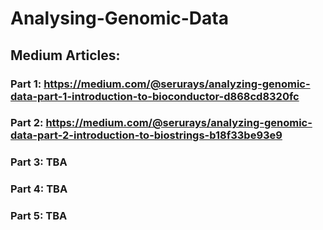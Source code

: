 # Analysing-Genomic-Data

## Medium Articles:
### Part 1: https://medium.com/@serurays/analyzing-genomic-data-part-1-introduction-to-bioconductor-d868cd8320fc
### Part 2: https://medium.com/@serurays/analyzing-genomic-data-part-2-introduction-to-biostrings-b18f33be93e9
### Part 3: TBA
### Part 4: TBA
### Part 5: TBA
